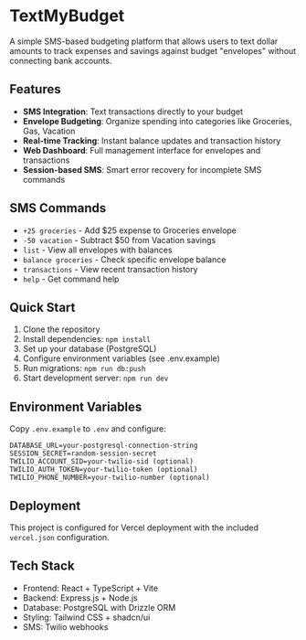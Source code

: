 # TextMyBudget

A simple SMS-based budgeting platform that allows users to text dollar amounts to track expenses and savings against budget "envelopes" without connecting bank accounts.

## Features

- **SMS Integration**: Text transactions directly to your budget
- **Envelope Budgeting**: Organize spending into categories like Groceries, Gas, Vacation
- **Real-time Tracking**: Instant balance updates and transaction history
- **Web Dashboard**: Full management interface for envelopes and transactions
- **Session-based SMS**: Smart error recovery for incomplete SMS commands

## SMS Commands

- `+25 groceries` - Add $25 expense to Groceries envelope
- `-50 vacation` - Subtract $50 from Vacation savings
- `list` - View all envelopes with balances
- `balance groceries` - Check specific envelope balance
- `transactions` - View recent transaction history
- `help` - Get command help

## Quick Start

1. Clone the repository
2. Install dependencies: `npm install`
3. Set up your database (PostgreSQL)
4. Configure environment variables (see .env.example)
5. Run migrations: `npm run db:push`
6. Start development server: `npm run dev`

## Environment Variables

Copy `.env.example` to `.env` and configure:

```
DATABASE_URL=your-postgresql-connection-string
SESSION_SECRET=random-session-secret
TWILIO_ACCOUNT_SID=your-twilio-sid (optional)
TWILIO_AUTH_TOKEN=your-twilio-token (optional)
TWILIO_PHONE_NUMBER=your-twilio-number (optional)
```

## Deployment

This project is configured for Vercel deployment with the included `vercel.json` configuration.

## Tech Stack

- Frontend: React + TypeScript + Vite
- Backend: Express.js + Node.js
- Database: PostgreSQL with Drizzle ORM
- Styling: Tailwind CSS + shadcn/ui
- SMS: Twilio webhooks